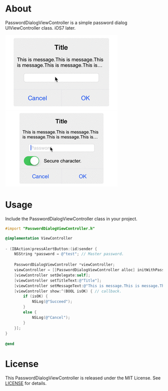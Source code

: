 About
========

PasswordDialogViewController is a simple password dialog UIViewController class.
iOS7 later.

![Normal](https://github.com/TakayoshiMiyamoto/PasswordDialogViewController/blob/master/images/normal.gif)
![Switch](https://github.com/TakayoshiMiyamoto/PasswordDialogViewController/blob/master/images/switch.gif)

Usage
========

Include the PasswordDialogViewController class in your project.

```` objective-c
#import "PasswordDialogViewController.h"
````

```` objective-c
@implementation ViewController

- (IBAction)pressAlertButton:(id)sender {
    NSString *password = @"test"; // Master password.

    PasswordDialogViewController *viewController;
    viewController = [[PasswordDialogViewController alloc] initWithPassword:password];
    [viewController setDelegate:self];
    [viewController setTitleText:@"Title"];
    [viewController setMessageText:@"This is message.This is message.This is message.This is message.This is message."];
    [viewController show:^(BOOL isOK) { // callback.
        if (isOK) {
            NSLog(@"Succeed");
        }
        else {
            NSLog(@"Cancel");
        }
    }];
}

@end
````

License
========

This PasswordDialogViewController is released under the MIT License.
See [LICENSE](/LICENSE) for details.

